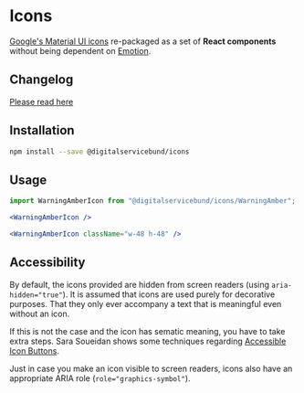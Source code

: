 # Icons

[Google's Material UI icons](https://mui.com/material-ui/material-icons/) re-packaged as a set of **React components** without being dependent on [Emotion](https://emotion.sh/).

## Changelog
[Please read here](CHANGELOG.md)

## Installation

```sh
npm install --save @digitalservicebund/icons
```

## Usage

```jsx
import WarningAmberIcon from "@digitalservicebund/icons/WarningAmber";

<WarningAmberIcon />

<WarningAmberIcon className="w-48 h-48" />
```

## Accessibility

By default, the icons provided are hidden from screen readers (using `aria-hidden="true"`). It is assumed that icons are used purely for decorative purposes. That they only ever accompany a text that is meaningful even without an icon.

If this is not the case and the icon has sematic meaning, you have to take extra steps. Sara Soueidan shows some techniques regarding [Accessible Icon Buttons](https://www.sarasoueidan.com/blog/accessible-icon-buttons/).

Just in case you make an icon visible to screen readers, icons also have an appropriate ARIA role (`role="graphics-symbol"`).
